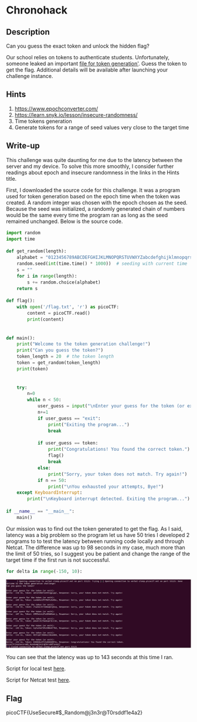 # Chronohack
## Description
Can you guess the exact token and unlock the hidden flag?

Our school relies on tokens to authenticate students. Unfortunately, someone leaked an important [file for token generation'](https://challenge-files.picoctf.net/c_verbal_sleep/b87dd5254a4b7693feffbd91a463d911a2b143aef4bae911dc09d61a6b6f56a0/token_generator.py). Guess the token to get the flag.
Additional details will be available after launching your challenge instance.

## Hints
1. https://www.epochconverter.com/
2. https://learn.snyk.io/lesson/insecure-randomness/
3. Time tokens generation
4. Generate tokens for a range of seed values very close to the target time

## Write-up
This challenge was quite daunting for me due to the latency between the server and my device. To solve this more smoothly, I consider further readings about epoch and insecure randomness in the links in the Hints title.

First, I downloaded the source code for this challenge. It was a program used for token generation based on the epoch time when the token was created.
A random integer was chosen with the epoch chosen as the seed. Because the seed was initialized, a randomly generated chain of numbers would be the same every time the program ran as long as the seed remained unchanged. Below is the source code.

```python
import random
import time

def get_random(length):
    alphabet = "0123456789ABCDEFGHIJKLMNOPQRSTUVWXYZabcdefghijklmnopqrstuvwxyz"
    random.seed(int(time.time() * 1000))  # seeding with current time 
    s = ""
    for i in range(length):
        s += random.choice(alphabet)
    return s

def flag():
    with open('/flag.txt', 'r') as picoCTF:
        content = picoCTF.read()
        print(content)


def main():
    print("Welcome to the token generation challenge!")
    print("Can you guess the token?")
    token_length = 20  # the token length
    token = get_random(token_length) 
    print(token)
    

    try:
        n=0
        while n < 50:
            user_guess = input("\nEnter your guess for the token (or exit):").strip()
            n+=1
            if user_guess == "exit":
                print("Exiting the program...")
                break
            
            if user_guess == token:
                print("Congratulations! You found the correct token.")
                flag()
                break
            else:
                print("Sorry, your token does not match. Try again!")
            if n == 50:
                print("\nYou exhausted your attempts, Bye!")
    except KeyboardInterrupt:
        print("\nKeyboard interrupt detected. Exiting the program...")

if __name__ == "__main__":
    main()

```

Our mission was to find out the token generated to get the flag. As I said, latency was a big problem so the program let us have 50 tries I developed 2 programs to to test the latency between running code locally and through Netcat. The difference was up to 98 seconds in my case, much more than the limit of 50 tries, so I suggest you be patient and change the range of the target time if the first run is not successful.

```python
for delta in range(-150, 10):  
```
![](https://github.com/tlmt009147/picoCTF2025/blob/main/RE/Chronohack/1.png)

You can see that the latency was up to 143 seconds at this time I ran.

Script for local test [here](https://github.com/tlmt009147/picoCTF2025/blob/main/RE/Chronohack/local.py).

Script for Netcat test [here](https://github.com/tlmt009147/picoCTF2025/blob/main/RE/Chronohack/solve.py).

## Flag
picoCTF{UseSecure#$_Random@j3n3r@T0rsddf1e4a2}


